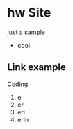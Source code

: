 # hw Site

just a sample
* cool
## Link example
[Coding](https://github.com/yo-shi-mi/hw)
1. e
2. er
3. eri
4. erin